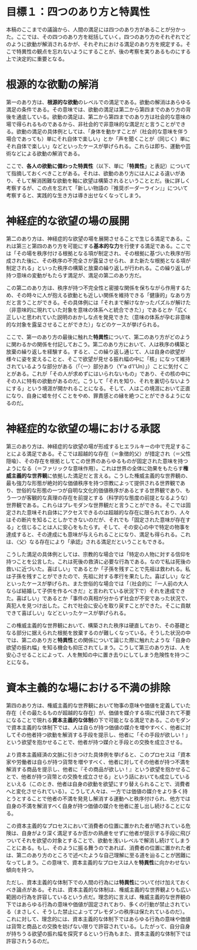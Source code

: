 
# 目標１：四つのあり方と特異性

本稿のここまでの議論から、人間の満足には四つのあり方があることが分かった。ここでは、その四つのあり方を総括していく。四つのあり方のそれぞれでどのように欲動が解消されるかが、それぞれにおける満足のあり方を規定する。そこで特異性の観点を忘れないようにすることが、後の考察を実りあるものにする上で決定的に重要となる。

# 根源的な欲動の解消

第一のあり方は、**根源的な欲動**のレベルでの満足である。欲動の解消はあらゆる満足の条件である。その意味では、欲動の満足は第二から第四までのあり方の背後を通底している。欲動の満足は、第二から第四までのあり方は社会的な意味の場で得られるものであるから、非社会的で非意味的な満足だと言うことができる。欲動の満足の具体例としては、「身体を動かすことが（社会的な意味を伴う場合であっても）単にそれ自体で楽しい」とか「声を聞くことが（同じく）単にそれ自体で楽しい」などといったケースが挙げられる。これらは即ち、運動や芸術などによる欲動の解消である。

ここで、**各人の欲動に備わった特異性**（以下、単に「**特異性**」と表記）についてて指摘しておくべきことがある。それは、欲動のあり方には人による違いがあり、そして解消困難な欲動を軸に欲望は構築されるということとだ。後に詳しく考察するが、この点を忘れて「新しい物語の『推奨ボーダーライン』」について考察すると、実践的な生き方は導き出せなくなってしまう。

# 神経症的な欲望の場の展開

第二のあり方は、神経症的な欲望の場を展開させることで生じる満足である。これは第三と第四のあり方を可能にする**基本的な力**を行使する満足である。ここでは「その場を秩序付ける根拠となる項が制定され、その根拠に基づいた秩序が形成された後に、その秩序の不完全さが露呈させられ、また新たな根拠となる項が制定される」といった秩序の構築と放棄の繰り返しが行われる。この繰り返しが持つ意味の変動がもたらす満足が、満足の第二のあり方だ。

この第二のあり方は、秩序が持つ不完全性と密接な関係を保ちながら作用するため、その時々に人が抱える欲動とも近しい関係を維持できる「健康的」なあり方だと言うことができる。その具体例には「それまで解けなかったパズルが解けた（非意味的に現れていた対象を意味の体系へと統合できた）」であるとか「広く正しいと思われていた説明のおかしな点を発見できた（意味の体系が孕む非意味的な対象を露呈させることができた）」などのケースが挙げられる。

ここで、第一のあり方の最後に触れた**特異性**について、第二のあり方がどのように関わるかの関係を付記しておこう。第二のあり方において、人は秩序の構築と放棄の繰り返しを経験する。すると、この繰り返し通じて、人は自身の欲望が様々に姿を変えることと、そこで欲望が見せる振れ幅の中に「核」になって維持されているような部分がある（「〈一〉部分あり（Y'a d'l'Un）」）ことに気付くことがある。これが「その人が求めずにはいられないもの」であり、その核の中にその人に特有の欲動があるのだ。こうして「それを知り、それを裏切らないようにする」という境涯が開かれることになる。そして、人はこの境涯において正直になり、自身に嘘を付くことをやめ、罪責感との縁を絶つことができるようになるのだ。

# 神経症的な欲望の場における承認

第三のあり方は、神経症的な欲望の場が形成するヒエラルキーの中で充足することによる満足である。そこでは超越的な存在（＝象徴的父）が措定され（＝父性隠喩）、その存在を根拠としてこの世界のあらゆるものが固定された意味を持つようになる（＝ファリックな意味作用）。これは世界の全体に効果をもたらす**権威主義的な世界観**に依拠した満足だと言える。こうした権威主義的な世界観の、最も強力な形態が絶対的な価値秩序を持つ宗教によって提供される世界観であり、世俗的な形態の一つが自明な文化的価値秩序があるとする世界観であり、もう一つが客観的な真理の存在を前提とする（科学的な態度の前提となるような）世界観である。これらはプレモダンな世界観だと言うことができる。そこでは固定された意味それ自体にアクセスできるのは超越的な存在に限られており、人々はその断片を知ることしかできないのだが、それでも「固定された意味が存在する」と信じることは人に安心をもたらす。そして、その安心の中で特定の物事を達成すると、その達成にも意味が与えられることになり、満足も得られる。これは、〈父〉なる存在により「承認」される満足だということもできる。

こうした満足の具体例としては、宗教的な場合では「特定の人物に対する信仰を持つことを公言した。これは死後の救済に必要な行為である。なので私は死後の救いに近づいた。喜ばしい」であるとか「子孫を残すことで先祖は救われる。私は子孫を残すことができたので、先祖に対する孝行を果たした。喜ばしい」などといったケースが挙げられ、また世俗的な場合では「（社会的に『一人前の大人ならば結婚して子供を作るべきだ』と言われている状況下で）それを達成できた。喜ばしい」であるとか「事件の真相が分からず社会が不安であった状況で、真犯人を見つけ出した。これで社会に安心を取り戻すことができた。そこに貢献できて喜ばしい」などといったケースが挙げられる。

この権威主義的な世界観において、構築された秩序は硬直しており、その基礎となる部分に据えられた根拠を放棄するのが難しくなっている。そうした状況の中では、第二のあり方と**特異性**との関係について論じた際に触れたような「自身の欲望の振れ幅」を知る機会も抑圧されてしまう。こうして第三のあり方は、人を安心させることによって、人を無知の中に置き去りにしてしまう危険性を持つことになる。

# 資本主義的な場における不満の排除

第四のあり方は、権威主義的な世界観において物事の意味や価値を定義していた存在（その最たるものが超越的な存在）が、価値を媒介する項に代替されて不要になることで現れる**資本主義的な体制**の下で可能となる満足である。このモダンで資本主義的な体制下では、人は自らが持つ価値の媒介を増やすべく、他者に対してその他者持つ欲動を解消する手段を提示し、他者に「その手段が欲しい！」という欲望を抱かせることで、他者が持つ媒介と手段との交換を成立させる。

より資本主義経済の文脈に引きつけた具体例を挙げると、このプロセスは「資本家や労働者は自らが持つ貨幣を増やすべく、他者に対してその他者が持つ不満を解消する商品を提示し、他者に『その商品が欲しい！』という欲望を抱かせることで、他者が持つ貨幣との交換を成立させる」という話においても成立しているといえる（このとき、他者は自身の欲動を欲望にすり替えられることで、消費者へと変化させられている）。こうして人々は、一方では価値の媒介をより多く持とうとすることで他者の不満を発見し解消する運動へと秩序付けられ、他方では自身の不満を解消すべく自身が持つ価値の媒介を他者に差し出し続けることになる。

この資本主義的なプロセスにおいて消費者の位置に置かれた者が晒されている危険は、自身がより深く満足するか否かの熟慮をせずに他者が提示する手段に飛びついてそれを欲望の対象とすることで、欲動を浅いレベルで解消し続けてしまうことにある。もし、そのように振る舞うのであれば、消費者の位置に置かれた者は、第二のあり方のところで述べたような自己理解に至る道を辿ることが困難になってしまう。この意味で、資本主義的なプロセスは人を**特異性**に向かわせない傾向を持つ。

ただし、資本主義的な体制下での人間の行為には**特異性**について付け加えておくべき論点がある。それは、資本主義的な体制は、権威主義的な世界観よりも広い範囲の行為を許容しているという点だ。理念的に言えば、権威主義的な世界観の下ではあらゆる行為の意味や価値が固定されており、多くの行動が禁止されている（まさしく、そうした禁止によってプレモダンの秩序は保たれているのだ）。これに対して、理念的には、資本主義的な体制下ではあらゆる行為の意味や価値は貨幣と商品との交換を妨げない限りで許容されている。したがって、自分自身が持ちうる欲望の振れ幅を探究するという行為もまた、資本主義的な体制下では許容されうるのだ。
